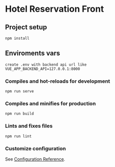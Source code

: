 # Hotel Reservation Front

## Project setup
```
npm install
```

## Enviroments vars
```
create .env with backend api url like VUE_APP_BACKEND_API=127.0.0.1:8000
```


### Compiles and hot-reloads for development
```
npm run serve
```

### Compiles and minifies for production
```
npm run build
```

### Lints and fixes files
```
npm run lint
```

### Customize configuration
See [Configuration Reference](https://cli.vuejs.org/config/).
